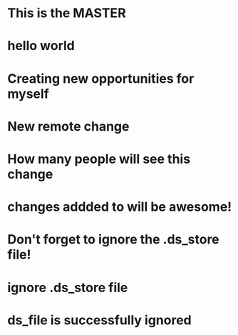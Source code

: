 # This is the MASTER

# hello world
# Creating new opportunities for myself

# New remote change

# How many people will see this change

# changes addded to will be awesome!

# Don't forget to ignore the .ds_store file!

# ignore .ds_store file

# ds_file is successfully ignored